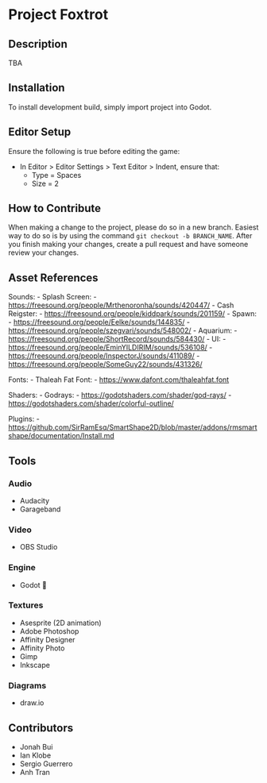 # Project Foxtrot
## Description
TBA

## Installation
To install development build, simply import project into Godot.

## Editor Setup
Ensure the following is true before editing the game:
- In Editor > Editor Settings > Text Editor > Indent, ensure that:
	- Type = Spaces
	- Size = 2

## How to Contribute
When making a change to the project, please do so in a new branch. Easiest way to do so is by using the command `git checkout -b BRANCH_NAME`. After you finish making your changes, create a pull request and have someone review your changes.

## Asset References
Sounds:
	- Splash Screen:
		- https://freesound.org/people/Mrthenoronha/sounds/420447/
	- Cash Reigster:
		- https://freesound.org/people/kiddpark/sounds/201159/
	- Spawn:
		- https://freesound.org/people/Eelke/sounds/144835/
		- https://freesound.org/people/szegvari/sounds/548002/
	- Aquarium: 
		- https://freesound.org/people/ShortRecord/sounds/584430/
	- UI:
		- https://freesound.org/people/EminYILDIRIM/sounds/536108/
		- https://freesound.org/people/InspectorJ/sounds/411089/
		- https://freesound.org/people/SomeGuy22/sounds/431326/


Fonts:
	- Thaleah Fat Font:
		- https://www.dafont.com/thaleahfat.font

Shaders:
	- Godrays: 
		- https://godotshaders.com/shader/god-rays/
		- https://godotshaders.com/shader/colorful-outline/
		
Plugins:
	- https://github.com/SirRamEsq/SmartShape2D/blob/master/addons/rmsmartshape/documentation/Install.md

## Tools
### Audio
- Audacity
- Garageband

### Video
- OBS Studio

### Engine
- Godot

### Textures
- Asesprite (2D animation)
- Adobe Photoshop
- Affinity Designer
- Affinity Photo
- Gimp
- Inkscape

### Diagrams
- draw.io

## Contributors
- Jonah Bui
- Ian Klobe
- Sergio Guerrero
- Anh Tran
